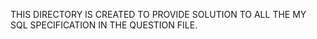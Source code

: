 THIS DIRECTORY IS CREATED TO PROVIDE SOLUTION TO ALL THE MY
SQL SPECIFICATION IN THE QUESTION FILE.
